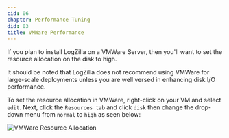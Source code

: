 ```yaml
---
cid: 06
chapter: Performance Tuning
did: 03
title: VMWare Performance
---
```




If you plan to install LogZilla on a VMWare Server, then you'll want to set the resource allocation on the disk to high.

It should be noted that LogZilla does not recommend using VMWare for large-scale deployments unless you are well versed in enhancing disk I/O performance.

To set the resource allocation in VMWare, right-click on your VM and select `edit`.
Next, click the `Resources tab` and click `disk` then change the drop-down menu from `normal` to `high` as seen below:

![VMWare Resource Allocation](/assets/images/docs/images/vmware-disk-priority.png)


